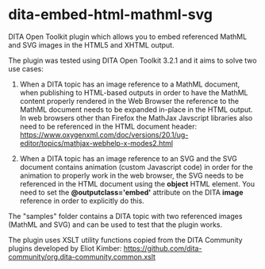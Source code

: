 # dita-embed-html-mathml-svg
DITA Open Toolkit plugin which allows you to embed referenced MathML and SVG images in the HTML5 and XHTML output.

The plugin was tested using DITA Open Toolkit 3.2.1 and it aims to solve two use cases:

1. When a DITA topic has an image reference to a MathML document, when publishing to HTML-based outputs in order to have the MathML content properly rendered in the Web Browser the reference to the MathML document needs to be expanded in-place in the HTML output. In web browsers other than Firefox the MathJax Javscript libraries also need to be referenced in the HTML document header: https://www.oxygenxml.com/doc/versions/20.1/ug-editor/topics/mathjax-webhelp-x-modes2.html

1. When a DITA topic has an image reference to an SVG and the SVG document contains animation (custom Javascript code) in order for the animation to properly work in the web browser, the SVG needs to be referenced in the HTML document using the **object** HTML element. You need to set the **@outputclass='embed'** attribute on the DITA **image** reference in order to explicitly do this.

The "samples" folder contains a DITA topic with two referenced images (MathML and SVG) and can be used to test that the plugin works.

The plugin uses XSLT utility functions copied from the DITA Community plugins developed by Eliot Kimber: https://github.com/dita-community/org.dita-community.common.xslt
